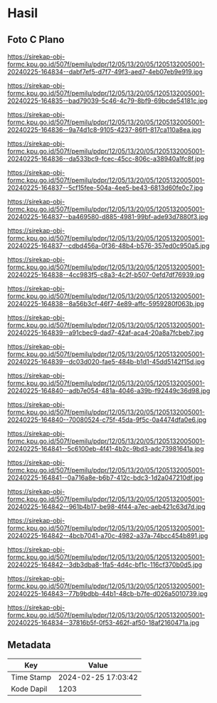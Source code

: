 # Hasil

## Foto C Plano

https://sirekap-obj-formc.kpu.go.id/507f/pemilu/pdpr/12/05/13/20/05/1205132005001-20240225-164834--dabf7ef5-d7f7-49f3-aed7-4eb07eb9e919.jpg

https://sirekap-obj-formc.kpu.go.id/507f/pemilu/pdpr/12/05/13/20/05/1205132005001-20240225-164835--bad79039-5c46-4c79-8bf9-69bcde54181c.jpg

https://sirekap-obj-formc.kpu.go.id/507f/pemilu/pdpr/12/05/13/20/05/1205132005001-20240225-164836--9a74d1c8-9105-4237-86f1-817ca110a8ea.jpg

https://sirekap-obj-formc.kpu.go.id/507f/pemilu/pdpr/12/05/13/20/05/1205132005001-20240225-164836--da533bc9-fcec-45cc-806c-a38940a1fc8f.jpg

https://sirekap-obj-formc.kpu.go.id/507f/pemilu/pdpr/12/05/13/20/05/1205132005001-20240225-164837--5cf15fee-504a-4ee5-be43-6813d60fe0c7.jpg

https://sirekap-obj-formc.kpu.go.id/507f/pemilu/pdpr/12/05/13/20/05/1205132005001-20240225-164837--ba469580-d885-4981-99bf-ade93d7880f3.jpg

https://sirekap-obj-formc.kpu.go.id/507f/pemilu/pdpr/12/05/13/20/05/1205132005001-20240225-164837--cdbd456a-0f36-48b4-b576-357ed0c950a5.jpg

https://sirekap-obj-formc.kpu.go.id/507f/pemilu/pdpr/12/05/13/20/05/1205132005001-20240225-164838--4cc983f5-c8a3-4c2f-b507-0efd7df76939.jpg

https://sirekap-obj-formc.kpu.go.id/507f/pemilu/pdpr/12/05/13/20/05/1205132005001-20240225-164838--8a56b3cf-46f7-4e89-affc-5959280f063b.jpg

https://sirekap-obj-formc.kpu.go.id/507f/pemilu/pdpr/12/05/13/20/05/1205132005001-20240225-164839--a91cbec9-dad7-42af-aca4-20a8a7fcbeb7.jpg

https://sirekap-obj-formc.kpu.go.id/507f/pemilu/pdpr/12/05/13/20/05/1205132005001-20240225-164839--dc03d020-fae5-484b-b1d1-45dd5142f15d.jpg

https://sirekap-obj-formc.kpu.go.id/507f/pemilu/pdpr/12/05/13/20/05/1205132005001-20240225-164840--adb7e054-481a-4046-a39b-f92449c36d98.jpg

https://sirekap-obj-formc.kpu.go.id/507f/pemilu/pdpr/12/05/13/20/05/1205132005001-20240225-164840--70080524-c75f-45da-9f5c-0a4474dfa0e6.jpg

https://sirekap-obj-formc.kpu.go.id/507f/pemilu/pdpr/12/05/13/20/05/1205132005001-20240225-164841--5c6100eb-4f41-4b2c-9bd3-adc73981641a.jpg

https://sirekap-obj-formc.kpu.go.id/507f/pemilu/pdpr/12/05/13/20/05/1205132005001-20240225-164841--0a716a8e-b6b7-412c-bdc3-1d2a047210df.jpg

https://sirekap-obj-formc.kpu.go.id/507f/pemilu/pdpr/12/05/13/20/05/1205132005001-20240225-164842--961b4b17-be98-4f44-a7ec-aeb421c63d7d.jpg

https://sirekap-obj-formc.kpu.go.id/507f/pemilu/pdpr/12/05/13/20/05/1205132005001-20240225-164842--4bcb7041-a70c-4982-a37a-74bcc454b891.jpg

https://sirekap-obj-formc.kpu.go.id/507f/pemilu/pdpr/12/05/13/20/05/1205132005001-20240225-164842--3db3dba8-1fa5-4d4c-bf1c-116cf370b0d5.jpg

https://sirekap-obj-formc.kpu.go.id/507f/pemilu/pdpr/12/05/13/20/05/1205132005001-20240225-164843--77b9bdbb-44b1-48cb-b7fe-d026a5010739.jpg

https://sirekap-obj-formc.kpu.go.id/507f/pemilu/pdpr/12/05/13/20/05/1205132005001-20240225-164834--37816b5f-0f53-462f-af50-18af2160471a.jpg


## Metadata

| Key        | Value               |
| ---------- | ------------------- |
| Time Stamp | 2024-02-25 17:03:42 |
| Kode Dapil | 1203                |




